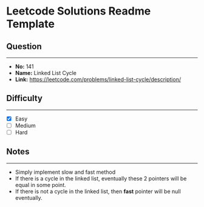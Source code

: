 # Leetcode Solutions Readme Template
## **Question**
***
* **No:** 141
* **Name:** Linked List Cycle
* **Link:** https://leetcode.com/problems/linked-list-cycle/description/

## **Difficulty**
***
- [x] Easy
- [ ] Medium
- [ ] Hard
## **Notes**
***
- Simply implement slow and fast method
- If there is a cycle in the linked list, eventually these 2 pointers will be equal in some point.
- If there is not a cycle in the linked list, then **fast** pointer will be null eventually.
